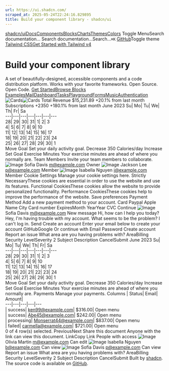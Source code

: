 ```yaml
---
url: https://ui.shadcn.com/
scraped_at: 2025-05-24T22:24:16.829895
title: Build your component library - shadcn/ui
---
```


[shadcn/ui](https://ui.shadcn.com/)[Docs](https://ui.shadcn.com/docs/installation)[Components](https://ui.shadcn.com/docs/components)[Blocks](https://ui.shadcn.com/blocks)[Charts](https://ui.shadcn.com/charts)[Themes](https://ui.shadcn.com/themes)[Colors](https://ui.shadcn.com/colors)
Toggle MenuSearch documentation...
Search documentation...Search...`⌘K`
[GitHub](https://github.com/shadcn-ui/ui)Toggle theme
[Tailwind CSSGet Started with Tailwind v4](https://ui.shadcn.com/docs/tailwind-v4)
# Build your component library
A set of beautifully-designed, accessible components and a code distribution platform. Works with your favorite frameworks. Open Source. Open Code.
[Get Started](https://ui.shadcn.com/docs/installation)[Browse Blocks](https://ui.shadcn.com/blocks)
[Examples](https://ui.shadcn.com/)[Mail](https://ui.shadcn.com/examples/mail)[Dashboard](https://ui.shadcn.com/examples/dashboard)[Tasks](https://ui.shadcn.com/examples/tasks)[Playground](https://ui.shadcn.com/examples/playground)[Forms](https://ui.shadcn.com/examples/forms)[Music](https://ui.shadcn.com/examples/music)[Authentication](https://ui.shadcn.com/examples/authentication)
![Cards](https://ui.shadcn.com/_next/image?url=%2Fexamples%2Fcards-light.png&w=3840&q=75)![Cards](https://ui.shadcn.com/_next/image?url=%2Fexamples%2Fcards-dark.png&w=3840&q=75)
Total Revenue
$15,231.89
+20.1% from last month
Subscriptions
+2350
+180.1% from last month
June 2023
Su| Mo| Tu| We| Th| Fr| Sa  
---|---|---|---|---|---|---  
28| 29| 30| 31| 1| 2| 3  
4| 5| 6| 7| 8| 9| 10  
11| 12| 13| 14| 15| 16| 17  
18| 19| 20| 21| 22| 23| 24  
25| 26| 27| 28| 29| 30| 1  
Move Goal
Set your daily activity goal.
Decrease
350
Calories/day
Increase
Set Goal
Exercise Minutes
Your exercise minutes are ahead of where you normally are.
Team Members
Invite your team members to collaborate.
![Image](https://ui.shadcn.com/avatars/01.png)
Sofia Davis
m@example.com
Owner 
![Image](https://ui.shadcn.com/avatars/02.png)
Jackson Lee
p@example.com
Member 
![Image](https://ui.shadcn.com/avatars/03.png)
Isabella Nguyen
i@example.com
Member 
Cookie Settings
Manage your cookie settings here.
Strictly NecessaryThese cookies are essential in order to use the website and use its features.
Functional CookiesThese cookies allow the website to provide personalized functionality.
Performance CookiesThese cookies help to improve the performance of the website.
Save preferences
Payment Method
Add a new payment method to your account.
Card
Paypal
Apple
Name
City
Card number
ExpiresMonth
YearYear
CVC
Continue
![Image](https://ui.shadcn.com/avatars/01.png)
Sofia Davis
m@example.com
New message
Hi, how can I help you today?
Hey, I'm having trouble with my account.
What seems to be the problem?
I can't log in.
Send
Create an account
Enter your email below to create your account
GitHubGoogle
Or continue with
Email
Password
Create account
Report an issue
What area are you having problems with?
AreaBilling
Security LevelSeverity 2
Subject
Description
CancelSubmit
June 2023
Su| Mo| Tu| We| Th| Fr| Sa  
---|---|---|---|---|---|---  
28| 29| 30| 31| 1| 2| 3  
4| 5| 6| 7| 8| 9| 10  
11| 12| 13| 14| 15| 16| 17  
18| 19| 20| 21| 22| 23| 24  
25| 26| 27| 28| 29| 30| 1  
Move Goal
Set your daily activity goal.
Decrease
350
Calories/day
Increase
Set Goal
Exercise Minutes
Your exercise minutes are ahead of where you normally are.
Payments
Manage your payments.
Columns 
| Status| Email| Amount|   
---|---|---|---|---  
| success| ken99@example.com| $316.00| Open menu  
| success| Abe45@example.com| $242.00| Open menu  
| processing| Monserrat44@example.com| $837.00| Open menu  
| failed| carmella@example.com| $721.00| Open menu  
0 of 4 row(s) selected.
PreviousNext
Share this document
Anyone with the link can view this document.
LinkCopy Link
People with access
![Image](https://ui.shadcn.com/avatars/03.png)
Olivia Martin
m@example.com
Can edit
![Image](https://ui.shadcn.com/avatars/05.png)
Isabella Nguyen
b@example.com
Can view
![Image](https://ui.shadcn.com/avatars/01.png)
Sofia Davis
p@example.com
Can view
Report an issue
What area are you having problems with?
AreaBilling
Security LevelSeverity 2
Subject
Description
CancelSubmit
Built by [shadcn](https://twitter.com/shadcn). The source code is available on [GitHub](https://github.com/shadcn-ui/ui).

